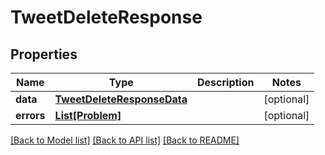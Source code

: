 # TweetDeleteResponse


## Properties
Name | Type | Description | Notes
------------ | ------------- | ------------- | -------------
**data** | [**TweetDeleteResponseData**](TweetDeleteResponseData.md) |  | [optional] 
**errors** | [**List[Problem]**](Problem.md) |  | [optional] 

[[Back to Model list]](../README.md#documentation-for-models) [[Back to API list]](../README.md#documentation-for-api-endpoints) [[Back to README]](../README.md)


